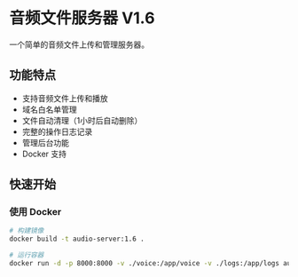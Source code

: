 # 音频文件服务器 V1.6

一个简单的音频文件上传和管理服务器。

## 功能特点

- 支持音频文件上传和播放
- 域名白名单管理
- 文件自动清理（1小时后自动删除）
- 完整的操作日志记录
- 管理后台功能
- Docker 支持

## 快速开始

### 使用 Docker

```bash
# 构建镜像
docker build -t audio-server:1.6 .

# 运行容器
docker run -d -p 8000:8000 -v ./voice:/app/voice -v ./logs:/app/logs audio-server:1.6